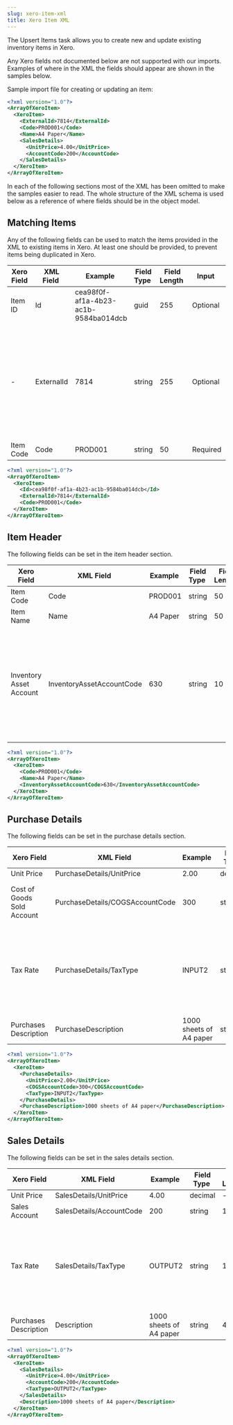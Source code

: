 ```yaml
---
slug: xero-item-xml
title: Xero Item XML
---
```

The Upsert Items task allows you to create new and update existing inventory items in Xero.  

Any Xero fields not documented below are not supported with our imports. Examples of where in the XML the fields should appear are shown in the samples below. 

Sample import file for creating or updating an item:

```xml
<?xml version="1.0"?>
<ArrayOfXeroItem>
  <XeroItem>
    <ExternalId>7814</ExternalId>
    <Code>PROD001</Code>
    <Name>A4 Paper</Name>
    <SalesDetails>
      <UnitPrice>4.00</UnitPrice>
      <AccountCode>200</AccountCode>
    </SalesDetails>
  </XeroItem>
</ArrayOfXeroItem>
```

In each of the following sections most of the XML has been omitted to make the samples easier to read. The whole structure of the XML schema is used below as a reference of where fields should be in the object model.

## Matching Items
Any of the following fields can be used to match the items provided in the XML to existing items in Xero. At least one should be provided, to prevent items being duplicated in Xero.

| Xero Field | XML Field  | Example  | Field Type  | Field Length  | Input  | Notes |
| --- | --- | --- | --- | --- | --- | --- |
| Item ID | Id | cea98f0f-af1a-4b23-ac1b-9584ba014dcb | guid | 255 | Optional |
| - | ExternalId | 7814 | string | 255 | Optional | Zynk stores a mapping between Xero's item ID and the ExternalId, and will use this to look up the item ID. |
| Item Code | Code | PROD001 | string | 50 | Required |

```xml
<?xml version="1.0"?>
<ArrayOfXeroItem>
  <XeroItem>
    <Id>cea98f0f-af1a-4b23-ac1b-9584ba014dcb</Id>
    <ExternalId>7814</ExternalId>
    <Code>PROD001</Code>
  </XeroItem>
</ArrayOfXeroItem>
```

## Item Header
The following fields can be set in the item header section.

| Xero Field | XML Field  | Example  | Field Type  | Field Length  | Input  | Notes |
| --- | --- | --- | --- | --- | --- | --- |
| Item Code | Code | PROD001 | string | 50 | Required |
| Item Name | Name | A4 Paper | string | 50 | Optional |
| Inventory Asset Account | InventoryAssetAccountCode | 630 | string | 10 | Dependant | Required for tracked inventory items. Setting this field will tick the 'I track this item' check box. You must also provide the COGSAccountCode in the purchase details section when specifying this field. |

```xml
<?xml version="1.0"?>
<ArrayOfXeroItem>
  <XeroItem>
    <Code>PROD001</Code>
    <Name>A4 Paper</Name>
    <InventoryAssetAccountCode>630</InventoryAssetAccountCode>
  </XeroItem>
</ArrayOfXeroItem>
```

## Purchase Details
The following fields can be set in the purchase details section.

| Xero Field | XML Field  | Example  | Field Type  | Field Length  | Input  | Notes |
| --- | --- | --- | --- | --- | --- | --- |
| Unit Price | PurchaseDetails/UnitPrice | 2.00 | decimal | - | Optional |
| Cost of Goods Sold Account | PurchaseDetails/COGSAccountCode | 300 | string | 10 | Dependant | Required for tracked inventory items. |
| Tax Rate | PurchaseDetails/TaxType | INPUT2 | string | 10 | Optional | Will be set to the default tax rate associated with the selected account if not specified. |
| Purchases Description | PurchaseDescription | 1000 sheets of A4 paper | string | 4000 | Optional |

```xml
<?xml version="1.0"?>
<ArrayOfXeroItem>
  <XeroItem>
    <PurchaseDetails>
      <UnitPrice>2.00</UnitPrice>
      <COGSAccountCode>300</COGSAccountCode>
      <TaxType>INPUT2</TaxType>
    </PurchaseDetails>
    <PurchaseDescription>1000 sheets of A4 paper</PurchaseDescription>
  </XeroItem>
</ArrayOfXeroItem>
```

## Sales Details
The following fields can be set in the sales details section.

| Xero Field | XML Field  | Example  | Field Type  | Field Length  | Input  | Notes |
| --- | --- | --- | --- | --- | --- | --- |
| Unit Price | SalesDetails/UnitPrice | 4.00 | decimal | - | Optional |
| Sales Account | SalesDetails/AccountCode | 200 | string | 10 | Optional |
| Tax Rate | SalesDetails/TaxType | OUTPUT2 | string | 10 | Optional | Will be set to the default tax rate associated with the selected account if not specified. |
| Purchases Description | Description | 1000 sheets of A4 paper | string | 4000 | Optional |

```xml
<?xml version="1.0"?>
<ArrayOfXeroItem>
  <XeroItem>
    <SalesDetails>
      <UnitPrice>4.00</UnitPrice>
      <AccountCode>200</AccountCode>
      <TaxType>OUTPUT2</TaxType>
    </SalesDetails>
    <Description>1000 sheets of A4 paper</Description>
  </XeroItem>
</ArrayOfXeroItem>
```